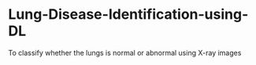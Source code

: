 # Lung-Disease-Identification-using-DL
To classify whether the lungs is normal or abnormal using X-ray images
